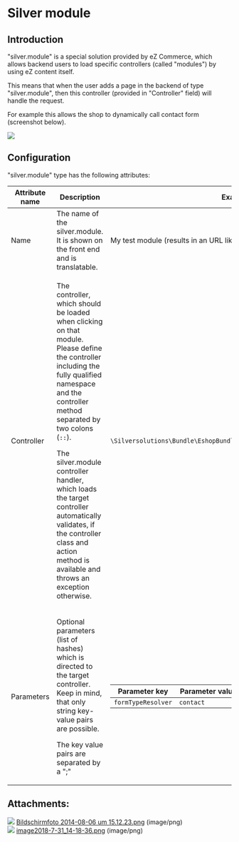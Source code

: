 #  Silver module 

## Introduction

"silver.module" is a special solution provided by eZ Commerce, which allows backend users to load specific controllers (called "modules") by using eZ content itself.  

This means that when the user adds a page in the backend of type "silver.module", then this controller (provided in "Controller" field) will handle the request.

For example this allows the shop to dynamically call contact form (screenshot below).

![](attachments/23560987/23570902.png)

## Configuration

 "silver.module" type has the following attributes:

<table>
<thead>
<tr class="header">
<th><div class="tablesorter-header-inner">
Attribute name
</th>
<th><div class="tablesorter-header-inner">
Description
</th>
<th><div class="tablesorter-header-inner">
Example value
</th>
</tr>
</thead>
<tbody>
<tr>
<td>Name</td>
<td>The name of the silver.module. It is shown on the front end and is translatable.</td>
<td>My test module (results in an URL like: /Kontakt)</td>
</tr>
<tr>
<td>Controller</td>
<td><p>The controller, which should be loaded when clicking on that module. Please define the controller including the fully qualified namespace and the controller method separated by two colons (<code>::</code>).</p>
<p>The silver.module controller handler, which loads the target controller automatically validates, if the controller class and action method is available and throws an exception otherwise.</p></td>
<td><code>\Silversolutions\Bundle\EshopBundle\Controller\FormsController::formsAction</code></td>
</tr>
<tr>
<td>Parameters</td>
<td><p>Optional parameters (list of hashes) which is directed to the target controller. Keep in mind, that only string key-value pairs are possible.</p>
<p>The key value pairs are separated by a ";"</p></td>
<td>
<table>
<colgroup>
<col style="width: 50%" />
<col style="width: 50%" />
</colgroup>
<thead>
<tr class="header">
<th><div class="tablesorter-header-inner">
Parameter key
</th>
<th><div class="tablesorter-header-inner">
Parameter value
</th>
</tr>
</thead>
<tbody>
<tr>
<td><code>formTypeResolver</code></td>
<td><code>contact</code></td>
</tr>
</tbody>
</table>
</td>
</tr>
</tbody>
</table>

## Attachments:

![](images/icons/bullet_blue.gif) [Bildschirmfoto 2014-08-06 um 15.12.23.png](attachments/23560987/23563542.png) (image/png)  
![](images/icons/bullet_blue.gif) [image2018-7-31\_14-18-36.png](attachments/23560987/23570902.png) (image/png)  
